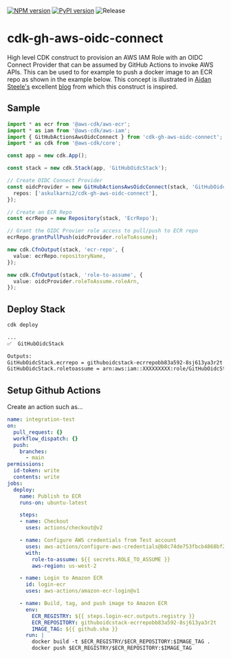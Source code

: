 [![NPM version](https://badge.fury.io/js/cdk-gh-aws-oidc-connectb.svg)](https://badge.fury.io/js/cdk-gh-aws-oidc-connect)
[![PyPI version](https://badge.fury.io/py/cdk-gh-aws-oidc-connect.svg)](https://badge.fury.io/py/cdk-gh-aws-oidc-connect)
![Release](https://github.com/askulkarni2/cdk-gh-aws-oidc-connect/workflows/Release/badge.svg)

# cdk-gh-aws-oidc-connect

High level CDK construct to provision an AWS IAM Role with an OIDC Connect Provider that can be assumed by GitHub Actions to invoke AWS APIs. This can be used to for example to push a docker image to an ECR repo as shown in the example below. This concept is illustrated in [Aidan Steele's](https://github.com/aidansteele) excellent [blog](https://awsteele.com/blog/2021/09/15/aws-federation-comes-to-github-actions.html) from which this construct is inspired.

## Sample

```ts
import * as ecr from '@aws-cdk/aws-ecr';
import * as iam from '@aws-cdk/aws-iam';
import { GitHubActionsAwsOidcConnect } from 'cdk-gh-aws-oidc-connect';
import * as cdk from '@aws-cdk/core';

const app = new cdk.App();

const stack = new cdk.Stack(app, 'GitHubOidcStack');

// Create OIDC Connect Provider
const oidcProvider = new GitHubActionsAwsOidcConnect(stack, 'GitHubOidcConnect', {
  repos: ['askulkarni2/cdk-gh-aws-oidc-connect'],
});

// Create an ECR Repo
const ecrRepo = new Repository(stack, 'EcrRepo');

// Grant the OIDC Provier role access to pull/push to ECR repo
ecrRepo.grantPullPush(oidcProvider.roleToAssume);

new cdk.CfnOutput(stack, 'ecr-repo', {
  value: ecrRepo.repositoryName,
});

new cdk.CfnOutput(stack, 'role-to-assume', {
  value: oidcProvider.roleToAssume.roleArn,
});
```

## Deploy Stack

```sh
cdk deploy

...
✅  GitHubOidcStack

Outputs:
GitHubOidcStack.ecrrepo = githuboidcstack-ecrrepobb83a592-8sj613ya3r2t
GitHubOidcStack.roletoassume = arn:aws:iam::XXXXXXXXX:role/GitHubOidcStack-iamroletoassume09F64513-3MUV87WTCIUU
```

## Setup Github Actions

Create an action such as...

```yaml
name: integration-test
on:
  pull_request: {}
  workflow_dispatch: {}
  push:
    branches:
      - main
permissions:
  id-token: write
  contents: write
jobs:
  deploy:
    name: Publish to ECR
    runs-on: ubuntu-latest

    steps:
    - name: Checkout
      uses: actions/checkout@v2

    - name: Configure AWS credentials from Test account
      uses: aws-actions/configure-aws-credentials@b8c74de753fbcb4868bf2011fb2e15826ce973af
      with:
        role-to-assume: ${{ secrets.ROLE_TO_ASSUME }}
        aws-region: us-west-2

    - name: Login to Amazon ECR
      id: login-ecr
      uses: aws-actions/amazon-ecr-login@v1

    - name: Build, tag, and push image to Amazon ECR
      env:
        ECR_REGISTRY: ${{ steps.login-ecr.outputs.registry }}
        ECR_REPOSITORY: githuboidcstack-ecrrepobb83a592-8sj613ya3r2t
        IMAGE_TAG: ${{ github.sha }}
      run: |
        docker build -t $ECR_REGISTRY/$ECR_REPOSITORY:$IMAGE_TAG .
        docker push $ECR_REGISTRY/$ECR_REPOSITORY:$IMAGE_TAG
```